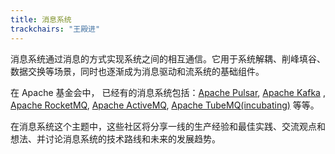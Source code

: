 ```yaml
---
title: 消息系统
trackchairs: "王殿进"
---
```


消息系统通过消息的方式实现系统之间的相互通信。它用于系统解耦、削峰填谷、数据交换等场景，同时也逐渐成为消息驱动和流系统的基础组件。

在 Apache 基金会中， 已经有的消息系统包括：[Apache Pulsar](https://pulsar.apache.org/), [Apache Kafka](https://kafka.apache.org/)
, [Apache RocketMQ](https://rocketmq.apache.org/), [Apache ActiveMQ](https://activemq.apache.org/), [Apache TubeMQ(incubating)](https://tubemq.apache.org/) 等等。

在消息系统这个主题中，这些社区将分享一线的生产经验和最佳实践、交流观点和想法、并讨论消息系统的技术路线和未来的发展趋势。

